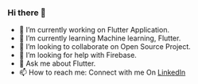 ### Hi there 👋


<!-- **anubhav11803451/anubhav11803451** is a ✨ _special_ ✨ repository because its `README.md` (this file) appears on your GitHub profile. -->

<!-- Here are some ideas to get you started: -->

- 🔭 I’m currently working on Flutter Application.
- 🌱 I’m currently learning Machine learning, Flutter.
- 👯 I’m looking to collaborate on Open Source Project.
- 🤔 I’m looking for help with Firebase. 
- 💬 Ask me about Flutter.
- 📫 How to reach me: Connect with me On [LinkedIn](https://www.linkedin.com/in/anubhav-gupta-307a3a16b/)
<!-- - 😄 Pronouns: ...
- ⚡ Fun fact: ... -->

